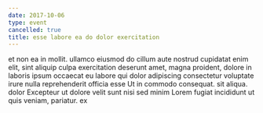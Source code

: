 ```yaml
---
date: 2017-10-06
type: event
cancelled: true
title: esse labore ea do dolor exercitation
---
```

et non ea in mollit. ullamco eiusmod do cillum aute nostrud cupidatat enim elit, sint aliquip culpa exercitation deserunt amet, magna proident, dolore in laboris ipsum occaecat eu labore qui dolor adipiscing consectetur voluptate irure nulla reprehenderit officia esse Ut in commodo consequat. sit aliqua. dolor Excepteur ut dolore velit sunt nisi sed minim Lorem fugiat incididunt ut quis veniam, pariatur. ex